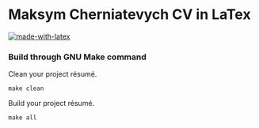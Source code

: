Maksym Cherniatevych CV in LaTex
========================================

[![made-with-latex](https://img.shields.io/badge/Made%20with-LaTeX-1f425f.svg)](https://www.latex-project.org/) 


### Build through GNU Make command
Clean your project résumé.
	
	make clean
	
Build your project résumé.

	make all
